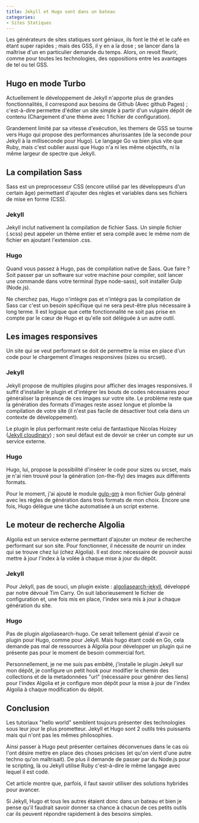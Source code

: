 ```yaml
---
title: Jekyll et Hugo sont dans un bateau
categories:
- Sites Statiques
---
```


Les générateurs de sites statiques sont géniaux, ils font le thé et le café en étant super rapides ; mais des GSS, il y en a la dose ; se lancer dans la maîtrise d'un en particulier demande du temps. Alors, on revoit fleurir, comme pour toutes les technologies, des oppositions entre les avantages de tel ou tel GSS.

## Hugo en mode Turbo

Actuellement le développement de Jekyll n'apporte plus de grandes fonctionnalités, il correspond aux besoins de Github (Avec github Pages) ; c'est-à-dire permettre d'éditer un site simple à partir d'un vulgaire dépôt de contenu (Chargement d'une thème avec 1 fichier de configuration).

Grandement limité par sa vitesse d'exécution, les themers de GSS se tourne vers Hugo qui propose des performances ahurissantes (de la seconde pour Jekyll à la milliseconde pour Hugo). Le langage Go va bien plus vite que Ruby, mais c'est oublier aussi que Hugo n'a ni les même objectifs, ni la même largeur de spectre que Jekyll.

## La compilation Sass

Sass est un preprocesseur CSS (encore utilisé par les développeurs d'un certain âge) permettant d'ajouter des règles et variables dans ses fichiers de mise en forme (CSS).

### Jekyll
Jekyll inclut nativement la compilation de fichier Sass. Un simple fichier (.scss) peut appeler un thème entier et sera compilé avec le même nom de fichier en ajoutant l'extension .css.

### Hugo
Quand vous passez à Hugo, pas de compilation native de Sass. Que faire ? Soit passer par un software sur votre machine pour compiler, soit lancer une commande dans votre terminal (type node-sass), soit installer Gulp (Node.js).

Ne cherchez pas, Hugo n'intègre pas et n'intégra pas la compilation de Sass car c'est un besoin spécifique qui ne sera peut-être plus nécessaire à long terme. Il est logique que cette fonctionnalité ne soit pas prise en compte par le cœur de Hugo et qu'elle soit déléguée à un autre outil.

## Les images responsives

Un site qui se veut performant se doit de permettre la mise en place d'un code pour le chargement d'images responsives (sizes ou srcset).

### Jekyll
Jekyll propose de multiples plugins pour afficher des images responsives. Il suffit d'installer le plugin et d'intégrer les bouts de codes nécessaires pour généraliser la présence de ces images sur votre site. Le problème reste que la génération des formats d'images reste assez longue et plombe la compilation de votre site (il n'est pas facile de désactiver tout cela dans un contexte de développement).

Le plugin le plus performant reste celui de fantastique Nicolas Hoizey ([Jekyll cloudinary](https://nhoizey.github.io/jekyll-cloudinary/)) ; son seul défaut est de devoir se créer un compte sur un service externe.

### Hugo
Hugo, lui, propose la possibilité d'insérer le code pour sizes ou srcset, mais je n'ai rien trouvé pour la génération (on-the-fly) des images aux différents formats. 

Pour le moment, j'ai ajouté le module [gulp-gm](https://www.npmjs.com/package/gulp-gm) à mon fichier Gulp général avec les règles de génération dans trois formats de mon choix. Encore une fois, Hugo délègue une tâche automatisée à un script externe.

## Le moteur de recherche Algolia

Algolia est un service externe permettant d'ajouter un moteur de recherche performant sur son site. Pour fonctionner, il nécessite de nourrir un index qui se trouve chez lui (chez Algolia). Il est donc nécessaire de pouvoir aussi mettre à jour l'index à la volée à chaque mise à jour du dépôt.

### Jekyll
Pour Jekyll, pas de souci, un plugin existe : [algoliasearch-jekyll](https://github.com/algolia/algoliasearch-jekyll), développé par notre dévoué Tim Carry. On suit laborieusement le fichier de configuration et, une fois mis en place, l'index sera mis à jour à chaque génération du site.

### Hugo
Pas de plugin algoliasearch-hugo. Ce serait tellement génial d'avoir ce plugin pour Hugo, comme pour Jekyll. Mais hugo étant codé en Go, cela demande pas mal de ressources à Algolia pour développer un plugin qui ne présente pas pour le moment de besoin commercial fort.

Personnellement, je ne me suis pas embêté, j'installe le plugin Jekyll sur mon dépôt, je configure un petit hook pour modifier le chemin des collections et de la metadonnées "url" (nécessaire pour générer des liens) pour l'index Algolia et je configure mon dépôt pour la mise à jour de l'index Algolia à chaque modification du dépôt.

## Conclusion
Les tutoriaux "hello world" semblent toujours présenter des technologies sous leur jour le plus prometteur. Jekyll et Hugo sont 2 outils très puissants mais qui n'ont pas les mêmes philosophies.

Ainsi passer à Hugo peut présenter certaines déconvenues dans le cas où l'ont désire mettre en place des choses précises (et qu'on vient d'une autre techno qu'on maîtrisait). De plus il demande de passer par du Node.js pour le scripting, là ou Jekyll utilise Ruby c'est-à-dire le même langage avec lequel il est codé.

Cet article montre que, parfois, il faut savoir utiliser des solutions hybrides pour avancer.

Si Jekyll, Hugo et tous les autres étaient donc dans un bateau et bien je pense qu'il faudrait savoir donner sa chance à chacun de ces petits outils car ils peuvent répondre rapidement à des besoins simples.
